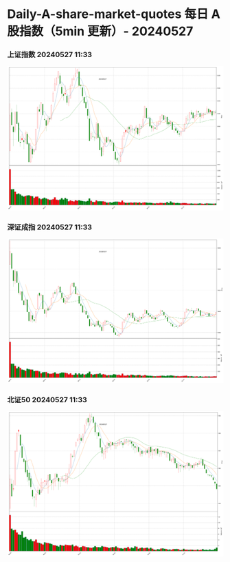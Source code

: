 
# Daily-A-share-market-quotes 每日 A 股指数（5min 更新）- 20240527

### 上证指数 20240527 11:33
![](./fig/2024/5/20240527-sh000001.png)

### 深证成指 20240527 11:33
![](./fig/2024/5/20240527-sz399001.png)

### 北证50 20240527 11:33
![](./fig/2024/5/20240527-bj899050.png)
